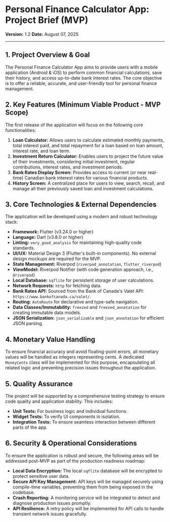 # Personal Finance Calculator App: Project Brief (MVP)

**Version:** 1.2
**Date:** August 07, 2025

---

## 1. Project Overview & Goal

The Personal Finance Calculator App aims to provide users with a mobile application (Android & iOS) to perform common financial calculations, save their history, and access up-to-date bank interest rates. The core objective is to offer a reliable, accurate, and user-friendly tool for personal finance management.

## 2. Key Features (Minimum Viable Product - MVP Scope)

The first release of the application will focus on the following core functionalities:

1.  **Loan Calculator:** Allows users to calculate estimated monthly payments, total interest paid, and total repayment for a loan based on loan amount, interest rate, and loan term.
2.  **Investment Return Calculator:** Enables users to project the future value of their investments, considering initial investment, regular contributions, interest rates, and investment periods.
3.  **Bank Rates Display Screen:** Provides access to current (or near real-time) Canadian bank interest rates for various financial products.
4.  **History Screen:** A centralized place for users to view, search, recall, and manage all their previously saved loan and investment calculations.

## 3. Core Technologies & External Dependencies

The application will be developed using a modern and robust technology stack:

*   **Framework:** Flutter (v3.24.0 or higher)
*   **Language:** Dart (v3.8.0 or higher)
*   **Linting:** `very_good_analysis` for maintaining high-quality code standards.
*   **UI/UX:** Material Design 3 (Flutter's built-in components). No external design mockups are required for the MVP.
*   **State Management:** Riverpod (`riverpod_annotation`, `flutter_riverpod`)
*   **ViewModel:** Riverpod Notifier (with code generation approach, i.e., `@riverpod`)
*   **Local Database:** `sqflite` for persistent storage of user calculations.
*   **Network Requests:** `http` for fetching data.
*   **Bank Rates API:** Sourced from the Bank of Canada's Valet API: `https://www.bankofcanada.ca/valet/`.
*   **Routing:** `AutoRoute` for declarative and type-safe navigation.
*   **Data Classes/Immutability:** `freezed` and `freezed_annotation` for creating immutable data models.
*   **JSON Serialization:** `json_serializable` and `json_annotation` for efficient JSON parsing.

## 4. Monetary Value Handling

To ensure financial accuracy and avoid floating-point errors, all monetary values will be handled as integers representing cents. A dedicated `MoneyCents` class will be implemented for this purpose, encapsulating all related logic and preventing precision issues throughout the application.

## 5. Quality Assurance

The project will be supported by a comprehensive testing strategy to ensure code quality and application stability. This includes:
*   **Unit Tests:** For business logic and individual functions.
*   **Widget Tests:** To verify UI components in isolation.
*   **Integration Tests:** To ensure seamless interaction between different parts of the app.
## 6. Security & Operational Considerations

To ensure the application is robust and secure, the following areas will be addressed post-MVP as part of the production readiness roadmap:

*   **Local Data Encryption:** The local `sqflite` database will be encrypted to protect sensitive user data.
*   **Secure API Key Management:** API keys will be managed securely using compile-time variables, preventing them from being exposed in the codebase.
*   **Crash Reporting:** A monitoring service will be integrated to detect and diagnose production issues promptly.
*   **API Resilience:** A retry policy will be implemented for API calls to handle transient network issues gracefully.

